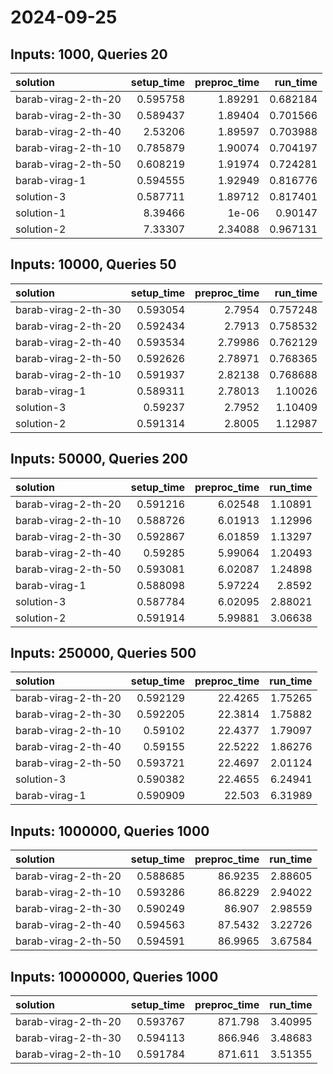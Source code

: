# 2024-09-25

## Inputs: 1000, Queries 20

| solution            |   setup_time |   preproc_time |   run_time |
|:--------------------|-------------:|---------------:|-----------:|
| barab-virag-2-th-20 |     0.595758 |        1.89291 |   0.682184 |
| barab-virag-2-th-30 |     0.589437 |        1.89404 |   0.701566 |
| barab-virag-2-th-40 |     2.53206  |        1.89597 |   0.703988 |
| barab-virag-2-th-10 |     0.785879 |        1.90074 |   0.704197 |
| barab-virag-2-th-50 |     0.608219 |        1.91974 |   0.724281 |
| barab-virag-1       |     0.594555 |        1.92949 |   0.816776 |
| solution-3          |     0.587711 |        1.89712 |   0.817401 |
| solution-1          |     8.39466  |        1e-06   |   0.90147  |
| solution-2          |     7.33307  |        2.34088 |   0.967131 |

## Inputs: 10000, Queries 50

| solution            |   setup_time |   preproc_time |   run_time |
|:--------------------|-------------:|---------------:|-----------:|
| barab-virag-2-th-30 |     0.593054 |        2.7954  |   0.757248 |
| barab-virag-2-th-20 |     0.592434 |        2.7913  |   0.758532 |
| barab-virag-2-th-40 |     0.593534 |        2.79986 |   0.762129 |
| barab-virag-2-th-50 |     0.592626 |        2.78971 |   0.768365 |
| barab-virag-2-th-10 |     0.591937 |        2.82138 |   0.768688 |
| barab-virag-1       |     0.589311 |        2.78013 |   1.10026  |
| solution-3          |     0.59237  |        2.7952  |   1.10409  |
| solution-2          |     0.591314 |        2.8005  |   1.12987  |

## Inputs: 50000, Queries 200

| solution            |   setup_time |   preproc_time |   run_time |
|:--------------------|-------------:|---------------:|-----------:|
| barab-virag-2-th-20 |     0.591216 |        6.02548 |    1.10891 |
| barab-virag-2-th-10 |     0.588726 |        6.01913 |    1.12996 |
| barab-virag-2-th-30 |     0.592867 |        6.01859 |    1.13297 |
| barab-virag-2-th-40 |     0.59285  |        5.99064 |    1.20493 |
| barab-virag-2-th-50 |     0.593081 |        6.02087 |    1.24898 |
| barab-virag-1       |     0.588098 |        5.97224 |    2.8592  |
| solution-3          |     0.587784 |        6.02095 |    2.88021 |
| solution-2          |     0.591914 |        5.99881 |    3.06638 |

## Inputs: 250000, Queries 500

| solution            |   setup_time |   preproc_time |   run_time |
|:--------------------|-------------:|---------------:|-----------:|
| barab-virag-2-th-20 |     0.592129 |        22.4265 |    1.75265 |
| barab-virag-2-th-30 |     0.592205 |        22.3814 |    1.75882 |
| barab-virag-2-th-10 |     0.59102  |        22.4377 |    1.79097 |
| barab-virag-2-th-40 |     0.59155  |        22.5222 |    1.86276 |
| barab-virag-2-th-50 |     0.593721 |        22.4697 |    2.01124 |
| solution-3          |     0.590382 |        22.4655 |    6.24941 |
| barab-virag-1       |     0.590909 |        22.503  |    6.31989 |

## Inputs: 1000000, Queries 1000

| solution            |   setup_time |   preproc_time |   run_time |
|:--------------------|-------------:|---------------:|-----------:|
| barab-virag-2-th-20 |     0.588685 |        86.9235 |    2.88605 |
| barab-virag-2-th-10 |     0.593286 |        86.8229 |    2.94022 |
| barab-virag-2-th-30 |     0.590249 |        86.907  |    2.98559 |
| barab-virag-2-th-40 |     0.594563 |        87.5432 |    3.22726 |
| barab-virag-2-th-50 |     0.594591 |        86.9965 |    3.67584 |

## Inputs: 10000000, Queries 1000

| solution            |   setup_time |   preproc_time |   run_time |
|:--------------------|-------------:|---------------:|-----------:|
| barab-virag-2-th-20 |     0.593767 |        871.798 |    3.40995 |
| barab-virag-2-th-30 |     0.594113 |        866.946 |    3.48683 |
| barab-virag-2-th-10 |     0.591784 |        871.611 |    3.51355 |